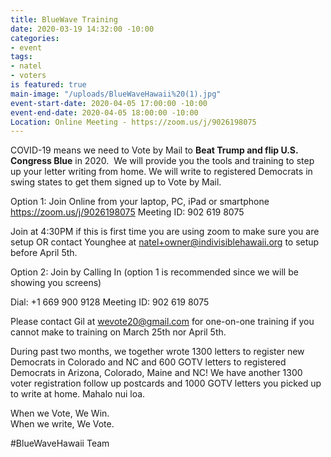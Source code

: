 ```yaml
---
title: BlueWave Training
date: 2020-03-19 14:32:00 -10:00
categories:
- event
tags:
- natel
- voters
is featured: true
main-image: "/uploads/BlueWaveHawaii%20(1).jpg"
event-start-date: 2020-04-05 17:00:00 -10:00
event-end-date: 2020-04-05 18:00:00 -10:00
Location: Online Meeting - https://zoom.us/j/9026198075
---
```


COVID-19 means we need to Vote by Mail to **Beat Trump and flip U.S. Congress Blue** in 2020.  We will provide you the tools and training to step up your letter writing from home. We will write to registered Democrats in swing states to get them signed up to Vote by Mail.  

Option 1: Join Online from your laptop, PC, iPad or smartphone 
https://zoom.us/j/9026198075
Meeting ID: 902 619 8075

Join at 4:30PM if this is first time you are using zoom to make sure you are setup OR contact Younghee at natel+owner@indivisiblehawaii.org to setup before April 5th.    

Option 2: Join by Calling In (option 1 is recommended since we will be showing you screens)

Dial: +1 669 900 9128 
Meeting ID: 902 619 8075

Please contact Gil at wevote20@gmail.com for one-on-one training if you cannot make to training on March 25th nor April 5th.

During past two months, we together wrote 1300 letters to register new Democrats in Colorado and NC and 600 GOTV letters to registered Democrats in Arizona, Colorado, Maine and NC!  We have another 1300 voter registration follow up postcards and 1000 GOTV letters you picked up to write at home.  Mahalo nui loa.

When we Vote, We Win.  
When we write, We Vote. 

#BlueWaveHawaii Team
